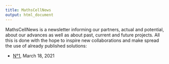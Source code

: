 ```yaml
---
title: MathsCellNews
output: html_document
---
```


MathsCellNews is a newsletter informing our partners, actual and potential, about our advances as well as about past, current and future projects. All this is done with the hope to inspire new collaborations and make spread the use of already published solutions:

- [N°1](./mcn_01-2021-03-18.html), March 18, 2021